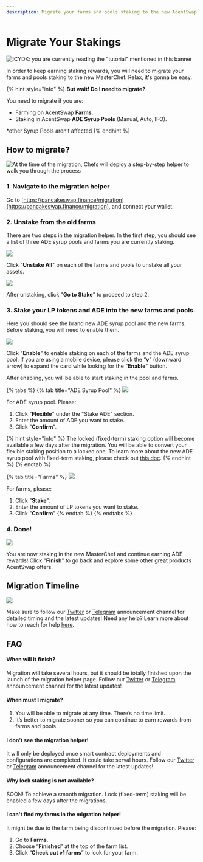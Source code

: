```yaml
---
description: Migrate your farms and pools staking to the new AcentSwap MasterChef
---
```


# Migrate Your Stakings

![ICYDK: you are currently reading the "tutorial" mentioned in this banner](<../../.gitbook/assets/migration pre heat.png>)

In order to keep earning staking rewards, you will need to migrate your farms and pools staking to the new MasterChef. Relax, it's gonna be easy.

{% hint style="info" %}
**But wait! Do I need to migrate?**

You need to migrate if you are:

* Farming on AcentSwap **Farms**.
* Staking in AcentSwap **ADE Syrup Pools** (Manual, Auto, IFO).

\*other Syrup Pools aren’t affected
{% endhint %}

## How to migrate?

![At the time of the migration, Chefs will deploy a step-by-step helper to walk you through the process ](../../.gitbook/assets/migration-helper-overview.png)

### 1. Navigate to the migration helper

Go to [https://pancakeswap.finance/migration](https://pancakeswap.finance/migration), and connect your wallet.

### 2. Unstake from the old farms

There are two steps in the migration helper. In the first step, you should see a list of three ADE syrup pools and farms you are currently staking.

![](<../../.gitbook/assets/migration-helper-steps-guide-3 (2).png>)

Click "**Unstake All**" on each of the farms and pools to unstake all your assets.

![](<../../.gitbook/assets/migration-helper-steps-guide-4 (1).png>)

After unstaking, click "**Go to Stake**" to proceed to step 2.

### 3. Stake your LP tokens and ADE into the new farms and pools.

Here you should see the brand new ADE syrup pool and the new farms. Before staking, you will need to enable them.

![](<../../.gitbook/assets/migration-helper-steps-guide-5 (1).png>)

Click "**Enable**" to enable staking on each of the farms and the ADE syrup pool. If you are using a mobile device, please click the “**v**” (downward arrow) to expand the card while looking for the "**Enable**" button.

After enabling, you will be able to start staking in the pool and farms.

{% tabs %}
{% tab title="ADE Syrup Pool" %}
![](<../../.gitbook/assets/migration-helper-steps-guide-7 (2).png>)

For ADE syrup pool. Please:

1. Click "**Flexible**" under the "Stake ADE" section.
2. Enter the amount of ADE you want to stake.
3. Click "**Confirm**".



{% hint style="info" %}
The locked (fixed-term) staking option will become available a few days after the migration. You will be able to convert your flexible staking position to a locked one. To learn more about the new ADE syrup pool with fixed-term staking, please check out [this doc](../../products/coming-soon/new-cake-pool/).
{% endhint %}
{% endtab %}

{% tab title="Farms" %}
![](<../../.gitbook/assets/migration-helper-steps-guide-8 (2).png>)

For farms, please:

1. Click "**Stake**".
2. Enter the amount of LP tokens you want to stake.
3. Click "**Confirm**"
{% endtab %}
{% endtabs %}

### 4. Done!

![](../../.gitbook/assets/migration-helper-steps-guide-9.png)

You are now staking in the new MasterChef and continue earning ADE rewards! Click "**Finish**" to go back and explore some other great products AcentSwap offers.

## Migration Timeline

![](<../../.gitbook/assets/en - migration timeline - 2.png>)

Make sure to follow our [Twitter](https://twitter.com/pancakeswap/) or [Telegram](https://t.me/AcentSwapAnn) announcement channel for detailed timing and the latest updates! Need any help? Learn more about how to reach for help [here](../../contact-us/#help).

## FAQ

#### **When will it finish?**

Migration will take several hours, but it should be totally finished upon the launch of the migration helper page. Follow our [Twitter](https://twitter.com/pancakeswap/) or [Telegram](https://t.me/AcentSwapAnn) announcement channel for the latest updates!

#### **When must I migrate?**

1. You will be able to migrate at any time. There’s no time limit.&#x20;
2. It’s better to migrate sooner so you can continue to earn rewards from farms and pools.

#### I don’t see the migration helper!

It will only be deployed once smart contract deployments and configurations are completed. It could take serval hours. Follow our [Twitter](https://twitter.com/pancakeswap/) or [Telegram](https://t.me/AcentSwapAnn) announcement channel for the latest updates!

#### Why lock staking is not available?

SOON! To achieve a smooth migration. Lock (fixed-term) staking will be enabled a few days after the migrations.

#### I can't find my farms in the migration helper!

It might be due to the farm being discontinued before the migration. Please:

1. Go to **Farms**.
2. Choose “**Finished**” at the top of the farm list.
3. Click “**Check out v1 farms**” to look for your farm.
